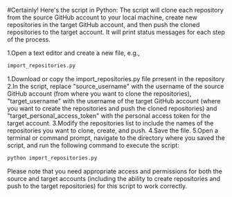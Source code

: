 #Certainly! Here's the script in Python:
The script will clone each repository from the source GitHub account to your local machine, create new repositories in the target GitHub account, and then push the cloned repositories to the target account. It will print status messages for each step of the process.

1.Open a text editor and create a new file, e.g., 
```bash
import_repositories.py
```
1.Download or copy the import_repositories.py file prresent in the repository
2.In the script, replace "source_username" with the username of the source GitHub account (from where you want to clone the repositories), "target_username" with the username of the target GitHub account (where you want to create the repositories and push the cloned repositories) and "target_personal_access_token" with the personal access token for the target account.
3.Modify the repositories list to include the names of the repositories you want to clone, create, and push.
4.Save the file.
5.Open a terminal or command prompt, navigate to the directory where you saved the script, and run the following command to execute the script:
```bash
python import_repositories.py
```
Please note that you need appropriate access and permissions for both the source and target accounts (including the ability to create repositories and push to the target repositories) for this script to work correctly.
